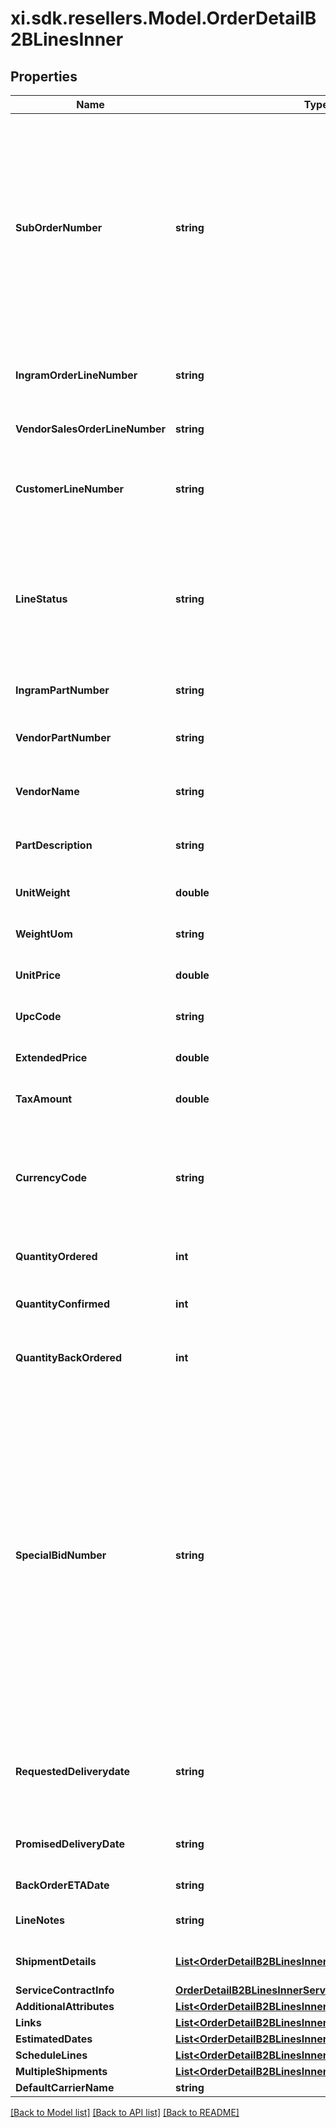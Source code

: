 # xi.sdk.resellers.Model.OrderDetailB2BLinesInner

## Properties

Name | Type | Description | Notes
------------ | ------------- | ------------- | -------------
**SubOrderNumber** | **string** | The sub order number. The two-digit prefix is the warehouse code of the warehouse nearest the reseller. The middle number is the order number. The two-digit suffix is the sub order number. | [optional] 
**IngramOrderLineNumber** | **string** | Unique Ingram Micro line number. Starts with 001. | [optional] 
**VendorSalesOrderLineNumber** | **string** | The vendor&#39;s sales order line number. | [optional] 
**CustomerLineNumber** | **string** | The reseller&#39;s line item number for reference in their system. | [optional] 
**LineStatus** | **string** | The status for the line item in the order. One of- Backordered, In Progress, Shipped, Delivered, Canceled, On Hold. | [optional] 
**IngramPartNumber** | **string** | Unique IngramMicro part number. | [optional] 
**VendorPartNumber** | **string** | The vendor&#39;s part number for the line item. | [optional] 
**VendorName** | **string** | The vendor&#39;s name for the part in their system. | [optional] 
**PartDescription** | **string** | The vendor&#39;s description of the part in their system. | [optional] 
**UnitWeight** | **double** | The unit weight of the line item. | [optional] 
**WeightUom** | **string** | The unit of measure for the line item. | [optional] 
**UnitPrice** | **double** | The unit price of the line item. | [optional] 
**UpcCode** | **string** | The UPC code of a product. | [optional] 
**ExtendedPrice** | **double** | Unit price X quantity for the line item. | [optional] 
**TaxAmount** | **double** | The tax amount for the line item. | [optional] 
**CurrencyCode** | **string** | The country-specific three character ISO 4217 currency code for the line item. | [optional] 
**QuantityOrdered** | **int** | The quantity ordered of the line item. | [optional] 
**QuantityConfirmed** | **int** | The quantity confirmed for the line item. | [optional] 
**QuantityBackOrdered** | **int** | The quantity backordered for the line item. | [optional] 
**SpecialBidNumber** | **string** | The line-level bid number provided to the reseller by the vendor for special pricing and discounts. Used to track the bid number in the case of split orders or where different line items have different bid numbers. Line-level bid numbers take precedence over header-level bid numbers. | [optional] 
**RequestedDeliverydate** | **string** | Reseller-requested delivery date. Delivery date is not guaranteed. | [optional] 
**PromisedDeliveryDate** | **string** | The delivery date promised by IngramMicro. | [optional] 
**BackOrderETADate** | **string** | Backorder ETA date | [optional] 
**LineNotes** | **string** | Line-level notes for the order. | [optional] 
**ShipmentDetails** | [**List&lt;OrderDetailB2BLinesInnerShipmentDetailsInner&gt;**](OrderDetailB2BLinesInnerShipmentDetailsInner.md) | Shipping details for the line item. | [optional] 
**ServiceContractInfo** | [**OrderDetailB2BLinesInnerServiceContractInfo**](OrderDetailB2BLinesInnerServiceContractInfo.md) |  | [optional] 
**AdditionalAttributes** | [**List&lt;OrderDetailB2BLinesInnerAdditionalAttributesInner&gt;**](OrderDetailB2BLinesInnerAdditionalAttributesInner.md) |  | [optional] 
**Links** | [**List&lt;OrderDetailB2BLinesInnerLinksInner&gt;**](OrderDetailB2BLinesInnerLinksInner.md) |  | [optional] 
**EstimatedDates** | [**List&lt;OrderDetailB2BLinesInnerEstimatedDatesInner&gt;**](OrderDetailB2BLinesInnerEstimatedDatesInner.md) |  | [optional] 
**ScheduleLines** | [**List&lt;OrderDetailB2BLinesInnerScheduleLinesInner&gt;**](OrderDetailB2BLinesInnerScheduleLinesInner.md) |  | [optional] 
**MultipleShipments** | [**List&lt;OrderDetailB2BLinesInnerMultipleShipmentsInner&gt;**](OrderDetailB2BLinesInnerMultipleShipmentsInner.md) |  | [optional] 
**DefaultCarrierName** | **string** |  | [optional] 

[[Back to Model list]](../README.md#documentation-for-models) [[Back to API list]](../README.md#documentation-for-api-endpoints) [[Back to README]](../README.md)

